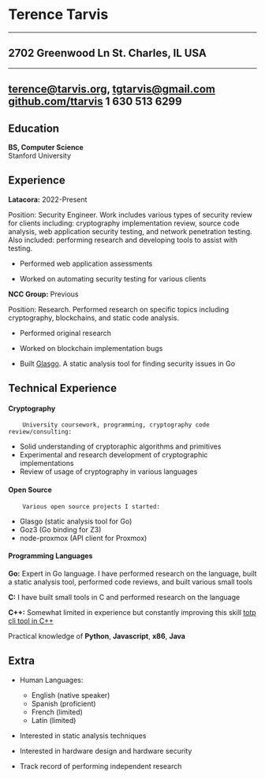 Terence Tarvis
============

-------------------
2702 Greenwood	Ln
St. Charles, IL
USA
-------------------
    
-------------------
terence@tarvis.org, tgtarvis@gmail.com
[github.com/ttarvis](https://github.com/ttarvis)
1 630 513 6299
--------------

Education
---------

**BS, Computer Science**  
Stanford University
  
Experience
----------

**Latacora:**
2022-Present

Position: Security Engineer.  Work includes various types of 
security review for clients including: cryptography implementation review,
source code analysis, web application security testing, and network penetration
testing.  Also included: performing research and developing tools to assist
with testing.

* Performed web application assessments

* Worked on automating security testing for various clients

**NCC Group:**
Previous

Position: Research. Performed research on specific topics including cryptography,
blockchains, and static code analysis.

* Performed original research

* Worked on blockchain implementation bugs

* Built [Glasgo](http://github.com/ttarvis/glasgo). A static analysis tool
  for finding security issues in Go

Technical Experience
--------------------
 
#### Cryptography
        University coursework, programming, cryptography code review/consulting:

*    Solid understanding of cryptoraphic algorithms and primitives
*    Experimental and research development of cryptographic implementations
*    Review of usage of cryptography in various languages

#### Open Source
        Various open source projects I started:

*    Glasgo (static analysis tool for Go)
*    Goz3 (Go binding for Z3)
*    node-proxmox (API client for Proxmox)  

#### Programming Languages
**Go:** Expert in Go language. I have performed research on
	the language, built a static analysis tool, performed
	code reviews, and built various small tools

**C:** I have built small tools in C and performed research
	on the language

**C++:** Somewhat limited in experience but constantly improving this
    skill  [totp cli tool in C++](https://github.com/ttarvis/2FCLI)

Practical knowledge of **Python**, **Javascript**, **x86**, **Java**

Extra
----------------------------------------

* Human Languages:

     * English (native speaker)
     * Spanish (proficient)
     * French (limited)
     * Latin (limited)

* Interested in static analysis techniques

* Interested in hardware design and hardware security

* Track record of performing independent research
